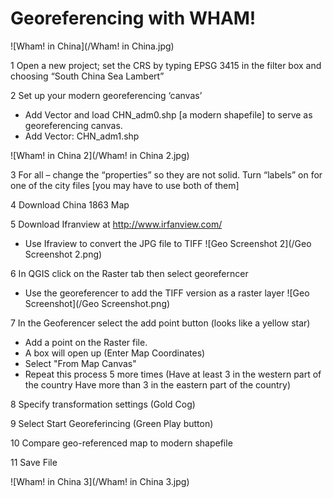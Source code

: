 # Georeferencing with WHAM!

![Wham! in China](/Wham! in China.jpg)

1 Open a new project; set the CRS by typing EPSG 3415 in the filter box and choosing “South China Sea Lambert”

2 Set up your modern georeferencing ‘canvas’
* Add Vector and load CHN_adm0.shp [a modern shapefile] to serve as georeferencing canvas.
* Add Vector: CHN_adm1.shp

![Wham! in China 2](/Wham! in China 2.jpg)

3 For all – change the “properties” so they are not solid. Turn “labels” on for one of the city files [you may have to use both of them]

4 Download China 1863 Map

5 Download Ifranview at http://www.irfanview.com/
* Use Ifraview to convert the JPG file to TIFF
![Geo Screenshot 2](/Geo Screenshot 2.png)
 
6 In QGIS click on the Raster tab then select georeferncer
* Use the georeferencer to add the TIFF version as a raster layer 
![Geo Screenshot](/Geo Screenshot.png)

7 In the Geoferencer select the add point button (looks like a yellow star)
* Add a point on the Raster file. 
* A box will open up (Enter Map Coordinates) 
* Select "From Map Canvas"
* Repeat this process 5 more times (Have at least 3 in the western part of the country
 Have more than 3 in the eastern part of the country)

8 Specify transformation settings (Gold Cog)

9 Select Start Georeferincing (Green Play button)

10 Compare geo-referenced map to modern shapefile

11 Save File

![Wham! in China 3](/Wham! in China 3.jpg)
